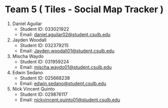 # Team 5 ( Tiles - Social Map Tracker )

1. Daniel Aguilar
    - Student ID: 033021922
    - Email: daniel.aguilar02@student.csulb.edu
2. Jayden Woodall
    - Student ID: 032379215
    - Email: Jayden.woodall01@student.csulb.edu
3. Mischa Waydo
    - Student ID: 031959224
    - Email: mischa.waydo01@student.csulb.edu
4. Edwin Sedano
    - Student ID: 025668238 
    - Email: edwin.sedano@student.csulb.edu
5. Nick Vincent Quinto
    - Student ID: 029876117
    - Email: nickvincent.quinto01@student.csulb.edu
